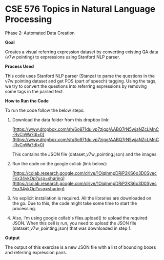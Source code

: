 # CSE 576 Topics in Natural Language Processing

Phase 2: Automated Data Creation

**Goal**

Creates a visual referring expression dataset by converting existing QA data (v7w pointing) to expressions using Stanford NLP parser.

**Process Used**

This code uses Stanford NLP parser (Stanza) to parse the questions in the v7w pointing dataset and get POS (part of speech) tagging. Using the tags, we try to convert the questions into referring expressions by removing some tags in the parsed text.

**How to Run the Code**

To run the code follow the below steps:

1. Download the data folder from this dropbox link:

    [https://www.dropbox.com/sh/6o971duivp7zjqg/AABQ7rN5wjaNZcLMnC-RvCnWa?dl=0](https://www.dropbox.com/sh/6o971duivp7zjqg/AABQ7rN5wjaNZcLMnC-RvCnWa?dl=0)

    This contains the JSON file (dataset\_v7w\_pointing.json) and the images.

2. Run the code on the google collab (link below):

    [https://colab.research.google.com/drive/1OiqlnmpDRiP2KS6o3D0SyecFox34ykOp?usp=sharing](https://colab.research.google.com/drive/1OiqlnmpDRiP2KS6o3D0SyecFox34ykOp?usp=sharing)

3. No explicit installation is required. All the libraries are downloaded on the go. Due to this, the code might take some time to start the processing.
4. Also, I&#39;m using google collab&#39;s files.upload() to upload the required JSON. When this cell is run, you need to upload the JSON file (dataset\_v7w\_pointing.json) that was downloaded in step 1.

**Output**

The output of this exercise is a new JSON file with a list of bounding boxes and referring expression pairs.
